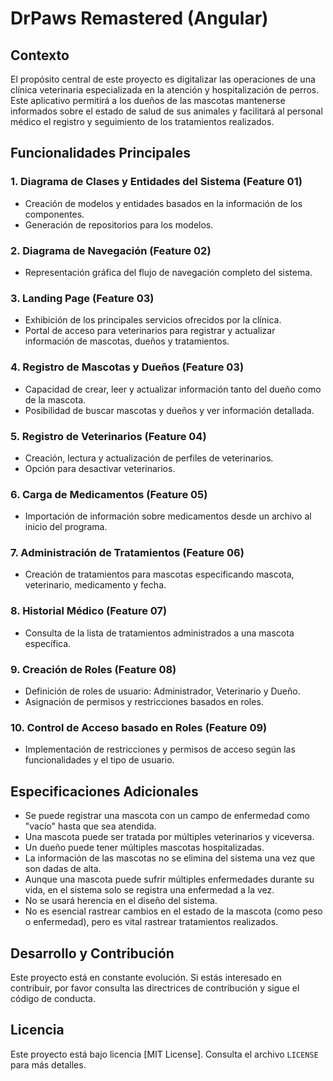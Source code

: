 # DrPaws Remastered (Angular)

## Contexto

El propósito central de este proyecto es digitalizar las operaciones de una clínica veterinaria especializada en la atención y hospitalización de perros. Este aplicativo permitirá a los dueños de las mascotas mantenerse informados sobre el estado de salud de sus animales y facilitará al personal médico el registro y seguimiento de los tratamientos realizados.

## Funcionalidades Principales

### **1. Diagrama de Clases y Entidades del Sistema (Feature 01)**
- Creación de modelos y entidades basados en la información de los componentes.
- Generación de repositorios para los modelos.

### **2. Diagrama de Navegación (Feature 02)**
- Representación gráfica del flujo de navegación completo del sistema.

### **3. Landing Page (Feature 03)**
- Exhibición de los principales servicios ofrecidos por la clínica.
- Portal de acceso para veterinarios para registrar y actualizar información de mascotas, dueños y tratamientos.

### **4. Registro de Mascotas y Dueños (Feature 03)**
- Capacidad de crear, leer y actualizar información tanto del dueño como de la mascota.
- Posibilidad de buscar mascotas y dueños y ver información detallada.

### **5. Registro de Veterinarios (Feature 04)**
- Creación, lectura y actualización de perfiles de veterinarios.
- Opción para desactivar veterinarios.

### **6. Carga de Medicamentos (Feature 05)**
- Importación de información sobre medicamentos desde un archivo al inicio del programa.

### **7. Administración de Tratamientos (Feature 06)**
- Creación de tratamientos para mascotas especificando mascota, veterinario, medicamento y fecha.

### **8. Historial Médico (Feature 07)**
- Consulta de la lista de tratamientos administrados a una mascota específica.

### **9. Creación de Roles (Feature 08)**
- Definición de roles de usuario: Administrador, Veterinario y Dueño.
- Asignación de permisos y restricciones basados en roles.

### **10. Control de Acceso basado en Roles (Feature 09)**
- Implementación de restricciones y permisos de acceso según las funcionalidades y el tipo de usuario.

## Especificaciones Adicionales

- Se puede registrar una mascota con un campo de enfermedad como "vacío" hasta que sea atendida.
- Una mascota puede ser tratada por múltiples veterinarios y viceversa.
- Un dueño puede tener múltiples mascotas hospitalizadas.
- La información de las mascotas no se elimina del sistema una vez que son dadas de alta.
- Aunque una mascota puede sufrir múltiples enfermedades durante su vida, en el sistema solo se registra una enfermedad a la vez.
- No se usará herencia en el diseño del sistema.
- No es esencial rastrear cambios en el estado de la mascota (como peso o enfermedad), pero es vital rastrear tratamientos realizados.

## Desarrollo y Contribución

Este proyecto está en constante evolución. Si estás interesado en contribuir, por favor consulta las directrices de contribución y sigue el código de conducta.

## Licencia

Este proyecto está bajo licencia [MIT License]. Consulta el archivo `LICENSE` para más detalles. 
